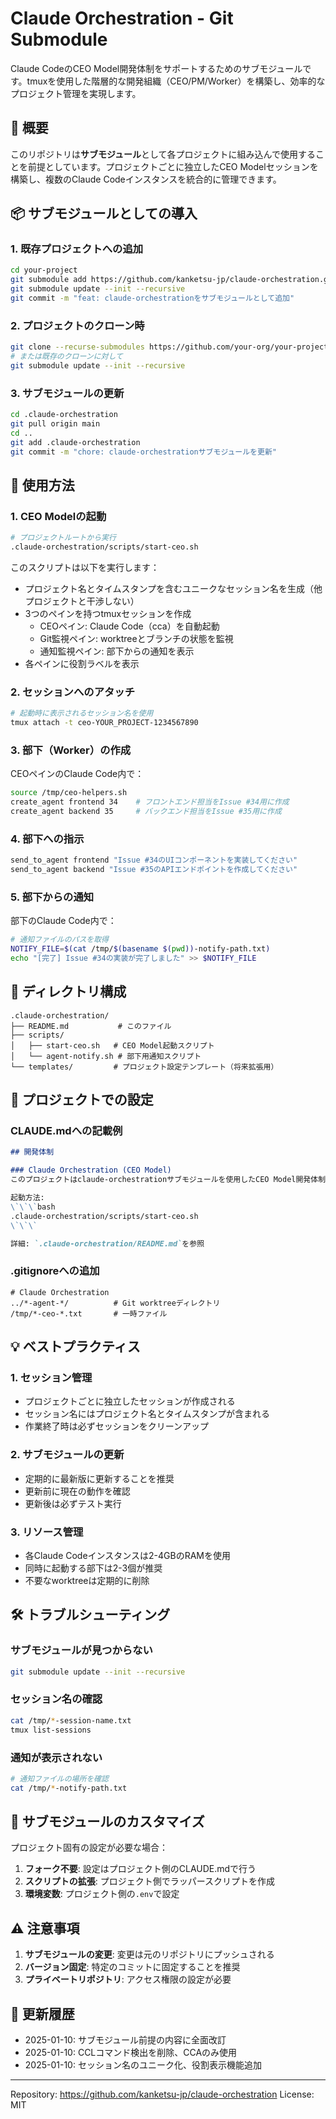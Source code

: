 # Claude Orchestration - Git Submodule

Claude CodeのCEO Model開発体制をサポートするためのサブモジュールです。tmuxを使用した階層的な開発組織（CEO/PM/Worker）を構築し、効率的なプロジェクト管理を実現します。

## 🎯 概要

このリポジトリは**サブモジュール**として各プロジェクトに組み込んで使用することを前提としています。プロジェクトごとに独立したCEO Modelセッションを構築し、複数のClaude Codeインスタンスを統合的に管理できます。

## 📦 サブモジュールとしての導入

### 1. 既存プロジェクトへの追加
```bash
cd your-project
git submodule add https://github.com/kanketsu-jp/claude-orchestration.git .claude-orchestration
git submodule update --init --recursive
git commit -m "feat: claude-orchestrationをサブモジュールとして追加"
```

### 2. プロジェクトのクローン時
```bash
git clone --recurse-submodules https://github.com/your-org/your-project.git
# または既存のクローンに対して
git submodule update --init --recursive
```

### 3. サブモジュールの更新
```bash
cd .claude-orchestration
git pull origin main
cd ..
git add .claude-orchestration
git commit -m "chore: claude-orchestrationサブモジュールを更新"
```

## 🚀 使用方法

### 1. CEO Modelの起動
```bash
# プロジェクトルートから実行
.claude-orchestration/scripts/start-ceo.sh
```

このスクリプトは以下を実行します：
- プロジェクト名とタイムスタンプを含むユニークなセッション名を生成（他プロジェクトと干渉しない）
- 3つのペインを持つtmuxセッションを作成
  - CEOペイン: Claude Code（cca）を自動起動
  - Git監視ペイン: worktreeとブランチの状態を監視
  - 通知監視ペイン: 部下からの通知を表示
- 各ペインに役割ラベルを表示

### 2. セッションへのアタッチ
```bash
# 起動時に表示されるセッション名を使用
tmux attach -t ceo-YOUR_PROJECT-1234567890
```

### 3. 部下（Worker）の作成
CEOペインのClaude Code内で：
```bash
source /tmp/ceo-helpers.sh
create_agent frontend 34    # フロントエンド担当をIssue #34用に作成
create_agent backend 35     # バックエンド担当をIssue #35用に作成
```

### 4. 部下への指示
```bash
send_to_agent frontend "Issue #34のUIコンポーネントを実装してください"
send_to_agent backend "Issue #35のAPIエンドポイントを作成してください"
```

### 5. 部下からの通知
部下のClaude Code内で：
```bash
# 通知ファイルのパスを取得
NOTIFY_FILE=$(cat /tmp/$(basename $(pwd))-notify-path.txt)
echo "[完了] Issue #34の実装が完了しました" >> $NOTIFY_FILE
```

## 📁 ディレクトリ構成

```
.claude-orchestration/
├── README.md           # このファイル
├── scripts/
│   ├── start-ceo.sh   # CEO Model起動スクリプト
│   └── agent-notify.sh # 部下用通知スクリプト
└── templates/         # プロジェクト設定テンプレート（将来拡張用）
```

## 🔧 プロジェクトでの設定

### CLAUDE.mdへの記載例
```markdown
## 開発体制

### Claude Orchestration (CEO Model)
このプロジェクトはclaude-orchestrationサブモジュールを使用したCEO Model開発体制を採用しています。

起動方法:
\`\`\`bash
.claude-orchestration/scripts/start-ceo.sh
\`\`\`

詳細: `.claude-orchestration/README.md`を参照
```

### .gitignoreへの追加
```gitignore
# Claude Orchestration
../*-agent-*/          # Git worktreeディレクトリ
/tmp/*-ceo-*.txt       # 一時ファイル
```

## 💡 ベストプラクティス

### 1. セッション管理
- プロジェクトごとに独立したセッションが作成される
- セッション名にはプロジェクト名とタイムスタンプが含まれる
- 作業終了時は必ずセッションをクリーンアップ

### 2. サブモジュールの更新
- 定期的に最新版に更新することを推奨
- 更新前に現在の動作を確認
- 更新後は必ずテスト実行

### 3. リソース管理
- 各Claude Codeインスタンスは2-4GBのRAMを使用
- 同時に起動する部下は2-3個が推奨
- 不要なworktreeは定期的に削除

## 🛠️ トラブルシューティング

### サブモジュールが見つからない
```bash
git submodule update --init --recursive
```

### セッション名の確認
```bash
cat /tmp/*-session-name.txt
tmux list-sessions
```

### 通知が表示されない
```bash
# 通知ファイルの場所を確認
cat /tmp/*-notify-path.txt
```

## 📝 サブモジュールのカスタマイズ

プロジェクト固有の設定が必要な場合：

1. **フォーク不要**: 設定はプロジェクト側のCLAUDE.mdで行う
2. **スクリプトの拡張**: プロジェクト側でラッパースクリプトを作成
3. **環境変数**: プロジェクト側の`.env`で設定

## ⚠️ 注意事項

1. **サブモジュールの変更**: 変更は元のリポジトリにプッシュされる
2. **バージョン固定**: 特定のコミットに固定することを推奨
3. **プライベートリポジトリ**: アクセス権限の設定が必要

## 🔄 更新履歴

- 2025-01-10: サブモジュール前提の内容に全面改訂
- 2025-01-10: CCLコマンド検出を削除、CCAのみ使用
- 2025-01-10: セッション名のユニーク化、役割表示機能追加

---
Repository: https://github.com/kanketsu-jp/claude-orchestration
License: MIT